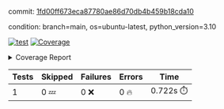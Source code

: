 commit: [1fd00ff673eca87780ae86d70db4b459b18cda10](https://github.com/rcmdnk/python-template/tree/1fd00ff673eca87780ae86d70db4b459b18cda10)

condition: branch=main, os=ubuntu-latest, python_version=3.10

[![test](https://github.com/rcmdnk/python-template/actions/workflows/test.yml/badge.svg)](https://github.com/rcmdnk/python-template/actions/runs/5639509107)
<a href="https://github.com/rcmdnk/python-template/blob/1fd00ff673eca87780ae86d70db4b459b18cda10/README.md"><img alt="Coverage" src="https://img.shields.io/badge/Coverage-100%25-brightgreen.svg" /></a><details><summary>Coverage Report </summary><table><tr><th>File</th><th>Stmts</th><th>Miss</th><th>Cover</th></tr><tbody><tr><td><b>TOTAL</b></td><td><b>1</b></td><td><b>0</b></td><td><b>100%</b></td></tr></tbody></table></details>

| Tests | Skipped | Failures | Errors | Time |
| ----- | ------- | -------- | -------- | ------------------ |
| 1 | 0 :zzz: | 0 :x: | 0 :fire: | 0.722s :stopwatch: |

